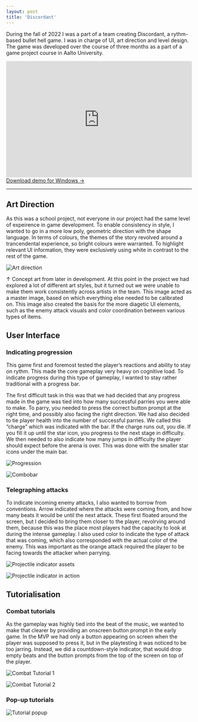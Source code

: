 ```yaml
---
layout: post
title: 'Discordant'
---
```


During the fall of 2022 I was a part of a team creating Discordant, a rythm-based bullet hell game. I was in charge of UI, art direction and level design. The game was developed over the course of three months as a part of a game project course in Aalto University.

<iframe width="100%" height="315" src="https://www.youtube.com/embed/6yiTHgJAnjo?si=aqvd2LU26nuU_6Of" title="YouTube video player" frameborder="0" allow="accelerometer; autoplay; clipboard-write; encrypted-media; gyroscope; picture-in-picture; web-share" allowfullscreen></iframe>

<div class="blocklink">
<a href="https://drive.google.com/file/d/1pNbVPoUSmdgoKceq_aCguCl8c_r7vAZ0/view?usp=drive_link">Download demo for Windows →</a></div>

---

## Art Direction

As this was a school project, not everyone in our project had the same level of expeirence in game development. To enable consistency in style, I wanted to go in a more low poly, geometric direction with the shape language. In terms of colours, the themes of the story revolved around a trancendental experience, so bright colours were warranted. To highlight relevant UI information, they were exclusively using white in contrast to the rest of the game.

![Art direction](/assets/img/projects/Discordant/artDirection.png)

<div class="small"> ↑ Concept art from later in development. At this point in the project we had explored a lot of different art styles, but it turned out we were unable to make them work consistently across artists in the team. This image acted as a master image, based on which everything else needed to be calibrated on. This image also created the basis for the more diagetic UI elements, such as the enemy attack visuals and color coordination between various types of items. </div>

## User Interface

### Indicating progression

This game first and foremost tested the player’s reactions and ability to stay on rythm. This made the core gameplay very heavy on cognitive load. To indicate progress during this type of gameplay, I wanted to stay rather traditional with a progress bar. 

The first difficult task in this was that we had decided that any progress made in the game was tied into how many successful parries you were able to make. To parry, you needed to press the correct button prompt at the right time, and possibly also facing the right direction. We had also decided to tie player health into the number of successful parries. We called this “charge” which was indicated with the bar. If the charge runs out, you die. If you fill it up until the star icon, you progress to the next stage in difficulty. We then needed to also indicate how many jumps in difficulty the player should expect before the arena is over. This was done with the smaller star icons under the main bar.

![Progression](../assets/img/projects/Discordant/ui-loop-progression.png)

![Combobar](../assets/img/projects/Discordant/ui-combo-bar.png)

### Telegraphing attacks

To indicate incoming enemy attacks, I also wanted to borrow from conventions. Arrow indicated where the attacks were coming from, and how many beats it would be until the next attack. These first floated around the screen, but I decided to bring them closer to the player, revolrving around them, because this was the place most players had the capacity to look at during the intense gameplay. I also used color to indicate the type of attack that was coming, which also corresponded with the actual color of the enemy. This was important as the orange attack required the player to be facing towards the attacker when parrying.

![Projectile indicator assets](../assets/img/projects/Discordant/UI-projectile-indicator-assets.png)

![Projectile indicator in action](../assets/img/projects/Discordant/UI-projectile-indicator.png)

## Tutorialisation

### Combat tutorials
As the gameplay was highly tied into the beat of the music, we wanted to make that clearer by providing an onscreen button prompt in the early game. In the MVP we had only a button appearing on screen when the player was supposed to press it, but in the playtesting it was noticed to be too jarring. Instead, we did a countdown-style indicator, that would drop empty beats and the button prompts from the top of the screen on top of the player.

![Combat Tutorial 1](../assets/img/projects/Discordant/UI-tutorial-combat-1.png)

![Combat Tutorial 2](../assets/img/projects/Discordant/UI-tutorial-combat-2.png)

### Pop-up tutorials

![Tutorial popup](../assets/img/projects/Discordant/UI-tutorial-popup.png)